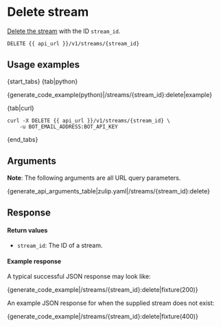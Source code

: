 # Delete stream

[Delete the stream](/help/delete-a-stream) with the ID `stream_id`.

`DELETE {{ api_url }}/v1/streams/{stream_id}`

## Usage examples

{start_tabs}
{tab|python}

{generate_code_example(python)|/streams/{stream_id}:delete|example}

{tab|curl}

``` curl
curl -X DELETE {{ api_url }}/v1/streams/{stream_id} \
    -u BOT_EMAIL_ADDRESS:BOT_API_KEY
```

{end_tabs}

## Arguments

**Note**: The following arguments are all URL query parameters.

{generate_api_arguments_table|zulip.yaml|/streams/{stream_id}:delete}

## Response

#### Return values

* `stream_id`: The ID of a stream.

#### Example response

A typical successful JSON response may look like:

{generate_code_example|/streams/{stream_id}:delete|fixture(200)}

An example JSON response for when the supplied stream does not exist:

{generate_code_example|/streams/{stream_id}:delete|fixture(400)}
